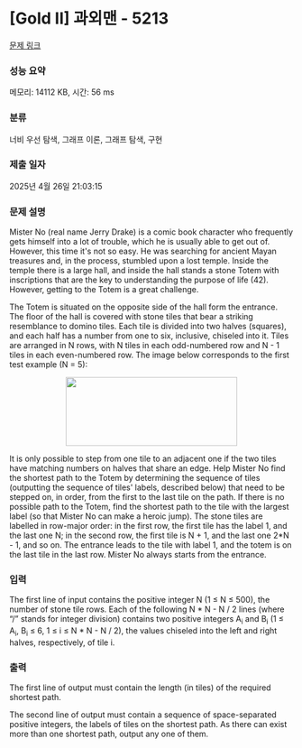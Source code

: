# [Gold II] 과외맨 - 5213 

[문제 링크](https://www.acmicpc.net/problem/5213) 

### 성능 요약

메모리: 14112 KB, 시간: 56 ms

### 분류

너비 우선 탐색, 그래프 이론, 그래프 탐색, 구현

### 제출 일자

2025년 4월 26일 21:03:15

### 문제 설명

<p>Mister No (real name Jerry Drake) is a comic book character who frequently gets himself into a lot of trouble, which he is usually able to get out of. However, this time it's not so easy. He was searching for ancient Mayan treasures and, in the process, stumbled upon a lost temple. Inside the temple there is a large hall, and inside the hall stands a stone Totem with inscriptions that are the key to understanding the purpose of life (42). However, getting to the Totem is a great challenge.</p>

<p>The Totem is situated on the opposite side of the hall form the entrance. The floor of the hall is covered with stone tiles that bear a striking resemblance to domino tiles. Each tile is divided into two halves (squares), and each half has a number from one to six, inclusive, chiseled into it. Tiles are arranged in N rows, with N tiles in each odd-numbered row and N - 1 tiles in each even-numbered row. The image below corresponds to the first test example (N = 5):</p>

<p style="text-align: center;"><img alt="" src="https://upload.acmicpc.net/04f37a7b-2308-4f1c-837a-ad5197c14870/-/preview/" style="width: 304px; height: 122px;"></p>

<p>It is only possible to step from one tile to an adjacent one if the two tiles have matching numbers on halves that share an edge. Help Mister No find the shortest path to the Totem by determining the sequence of tiles (outputting the sequence of tiles' labels, described below) that need to be stepped on, in order, from the first to the last tile on the path. If there is no possible path to the Totem, find the shortest path to the tile with the largest label (so that Mister No can make a heroic jump). The stone tiles are labelled in row-major order: in the first row, the first tile has the label 1, and the last one N; in the second row, the first tile is N + 1, and the last one 2*N - 1, and so on. The entrance leads to the tile with label 1, and the totem is on the last tile in the last row. Mister No always starts from the entrance.</p>

### 입력 

 <p>The first line of input contains the positive integer N (1 ≤ N ≤ 500), the number of stone tile rows. Each of the following N * N - N / 2 lines (where “/” stands for integer division) contains two positive integers A<sub>i</sub> and B<sub>i</sub> (1 ≤ A<sub>i</sub>, B<sub>i</sub> ≤ 6, 1 ≤ i ≤ N * N - N / 2), the values chiseled into the left and right halves, respectively, of tile i.</p>

### 출력 

 <p>The first line of output must contain the length (in tiles) of the required shortest path.</p>

<p>The second line of output must contain a sequence of space-separated positive integers, the labels of tiles on the shortest path. As there can exist more than one shortest path, output any one of them.</p>

